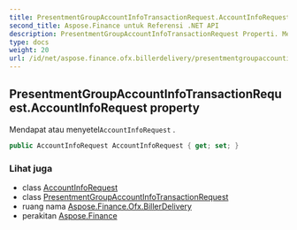 ```yaml
---
title: PresentmentGroupAccountInfoTransactionRequest.AccountInfoRequest
second_title: Aspose.Finance untuk Referensi .NET API
description: PresentmentGroupAccountInfoTransactionRequest Properti. Mendapat atau menyetelAccountInfoRequest .
type: docs
weight: 20
url: /id/net/aspose.finance.ofx.billerdelivery/presentmentgroupaccountinfotransactionrequest/accountinforequest/
---
```

## PresentmentGroupAccountInfoTransactionRequest.AccountInfoRequest property

Mendapat atau menyetel`AccountInfoRequest` .

```csharp
public AccountInfoRequest AccountInfoRequest { get; set; }
```

### Lihat juga

* class [AccountInfoRequest](../../../aspose.finance.ofx/accountinforequest/)
* class [PresentmentGroupAccountInfoTransactionRequest](../)
* ruang nama [Aspose.Finance.Ofx.BillerDelivery](../../presentmentgroupaccountinfotransactionrequest/)
* perakitan [Aspose.Finance](../../../)


